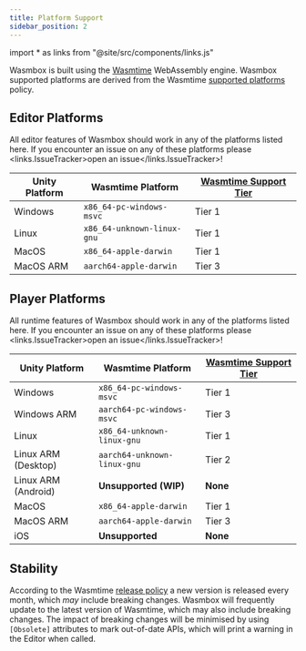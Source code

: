 ```yaml
---
title: Platform Support
sidebar_position: 2
---
```


import * as links from "@site/src/components/links.js"

Wasmbox is built using the [Wasmtime](https://wasmtime.dev/) WebAssembly engine. Wasmbox supported platforms are derived from the Wasmtime [supported platforms](https://docs.wasmtime.dev/stability-tiers.html) policy.

## Editor Platforms

All editor features of Wasmbox should work in any of the platforms listed here. If you encounter an issue on any of these platforms please <links.IssueTracker>open an issue</links.IssueTracker>!

| Unity Platform  | Wasmtime Platform          | [Wasmtime Support Tier](https://docs.wasmtime.dev/stability-tiers.html) |
|-----------------|----------------------------|--------------|
| Windows         | `x86_64-pc-windows-msvc`   | Tier 1       |
| Linux           | `x86_64-unknown-linux-gnu` | Tier 1       |
| MacOS           | `x86_64-apple-darwin`      | Tier 1       |
| MacOS ARM       | `aarch64-apple-darwin`     | Tier 3       |

## Player Platforms

All runtime features of Wasmbox should work in any of the platforms listed here. If you encounter an issue on any of these platforms please <links.IssueTracker>open an issue</links.IssueTracker>!

| Unity Platform  | Wasmtime Platform          | [Wasmtime Support Tier](https://docs.wasmtime.dev/stability-tiers.html) |
|-----------------|----------------------------|--------------|
| Windows         | `x86_64-pc-windows-msvc`   | Tier 1       |
| Windows ARM     | `aarch64-pc-windows-msvc`  | Tier 3       |
| Linux           | `x86_64-unknown-linux-gnu` | Tier 1       |
| Linux ARM (Desktop) | `aarch64-unknown-linux-gnu`| Tier 2   |
| Linux ARM (Android) | **Unsupported (WIP)** | **None**   |
| MacOS           | `x86_64-apple-darwin`      | Tier 1       |
| MacOS ARM       | `aarch64-apple-darwin`     | Tier 3       |
| iOS             | **Unsupported**            | **None**     |

## Stability

According to the Wasmtime [release policy](https://docs.wasmtime.dev/stability-release.html) a new version is released every month, which _may_ include breaking changes. Wasmbox will frequently update to the latest version of Wasmtime, which may also include breaking changes. The impact of breaking changes will be minimised by using `[Obsolete]` attributes to mark out-of-date APIs, which will print a warning in the Editor when called.